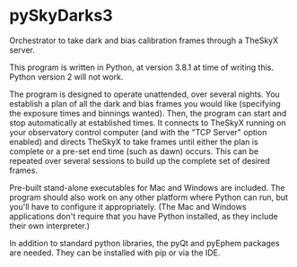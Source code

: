 # pySkyDarks3
Orchestrator to take dark and bias calibration frames through a TheSkyX server.

This program is written in Python, at version 3.8.1 at time of writing this.  Python version 2 will not work.

The program is designed to operate unattended, over several nights. You establish a plan of all the dark and bias frames you would like (specifying the exposure times and binnings wanted). Then, the program can start and stop automatically at established times.  It connects to TheSkyX running on your observatory control computer (and with the "TCP Server" option enabled) and directs TheSkyX to take frames until either the plan is complete or a pre-set end time (such as dawn) occurs.  This can be repeated over several sessions to build up the complete set of desired frames.

Pre-built stand-alone executables for Mac and Windows are included. The program should also work on any other platform where Python can run, but you'll have to configure it appropriately.  (The Mac and Windows applications don't require that you have Python installed, as they include their own interpreter.)

In addition to standard python libraries, the pyQt and pyEphem packages are needed.  They can be installed with pip or via the IDE.  
